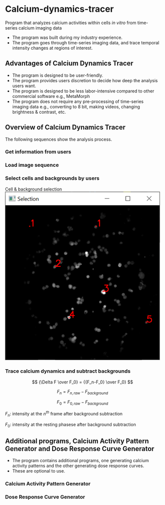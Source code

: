 # Calcium-dynamics-tracer
Program that analyzes calcium activities within cells *in vitro* from time-series calcium imaging data
* The program was built during my industry experience.
* The program goes through time-series imaging data, and trace temporal intensity changes at regions of interest.



## Advantages of Calcium Dynamics Tracer
* The program is designed to be user-friendly.
* The program provides users discretion to decide how deep the analysis users want.
* The program is designed to be less labor-intensive compared to other commercial software e.g., MetaMorph
* The program does not require any pre-processing of time-series imaging data e.g., converting to 8 bit, making videos, changing brightness & contrast, etc. 


## Overview of Calcium Dynamics Tracer
The following sequences show the analysis process.


### Get information from users


### Load image sequence


### Select cells and backgrounds by users
Cell & background selection
![alt text](https://github.com/kiyunleeeee/Calcium-dynamics-tracer/blob/f134776f59c1d8763291324c5894f52e648b0f20/select%20background.png)



### Trace calcium dynamics and subtract backgrounds

$$ {\Delta F \over F_0} = {{F_n-F_0} \over F_0} $$

$$ F_n = F_{n, raw} - F_{background} $$

$$ F_0 = F_{0, raw} - F_{background} $$

$F_n$: intensity at the $n^{th}$ frame after background subtraction

$F_0$: intensity at the resting phasese after background subtraction



## Additional programs, Calcium Activity Pattern Generator and Dose Response Curve Generator
* The program contains additional programs, one generating calcium activity patterns and the other generating dose response curves.
* These are optional to use.


### Calcium Activity Pattern Generator


### Dose Response Curve Generator
